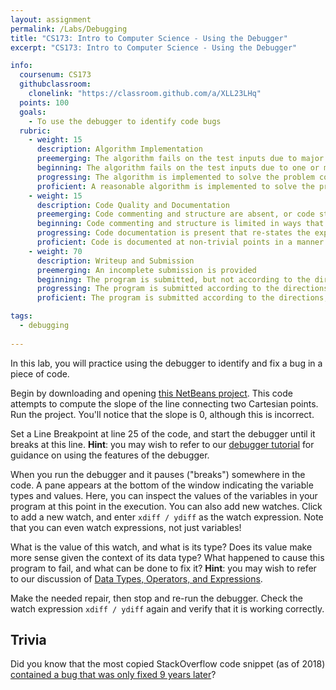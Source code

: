 ```yaml
---
layout: assignment
permalink: /Labs/Debugging
title: "CS173: Intro to Computer Science - Using the Debugger"
excerpt: "CS173: Intro to Computer Science - Using the Debugger"

info:
  coursenum: CS173
  githubclassroom:
    clonelink: "https://classroom.github.com/a/XLL23LHq"
  points: 100
  goals:
    - To use the debugger to identify code bugs
  rubric:
    - weight: 15
      description: Algorithm Implementation
      preemerging: The algorithm fails on the test inputs due to major issues, or the program fails to compile and/or run
      beginning: The algorithm fails on the test inputs due to one or more minor issues
      progressing: The algorithm is implemented to solve the problem correctly according to given test inputs, but would fail if executed in a general case due to a minor issue or omission in the algorithm design or implementation
      proficient: A reasonable algorithm is implemented to solve the problem which correctly solves the problem according to the given test inputs, and would be reasonably expected to solve the problem in the general case
    - weight: 15
      description: Code Quality and Documentation
      preemerging: Code commenting and structure are absent, or code structure departs significantly from best practice, and/or the code departs significantly from the style guide
      beginning: Code commenting and structure is limited in ways that reduce the readability of the program, and/or there are minor departures from the style guide
      progressing: Code documentation is present that re-states the explicit code definitions, and/or code is written that mostly adheres to the style guide
      proficient: Code is documented at non-trivial points in a manner that enhances the readability of the program, and code is written according to the style guide
    - weight: 70
      description: Writeup and Submission
      preemerging: An incomplete submission is provided
      beginning: The program is submitted, but not according to the directions in one or more ways (for example, because it is lacking a readme writeup)
      progressing: The program is submitted according to the directions with a minor omission or correction needed
      proficient: The program is submitted according to the directions, including a readme writeup describing the solution

tags:
  - debugging
  
---
```


In this lab, you will practice using the debugger to identify and fix a bug in a piece of code.  

Begin by downloading and opening [this NetBeans project](../files/lab-debugging/DebugSample.zip).  This code attempts to compute the slope of the line connecting two Cartesian points.  Run the project.  You'll notice that the slope is 0, although this is incorrect.

Set a Line Breakpoint at line 25 of the code, and start the debugger until it breaks at this line.  **Hint**: you may wish to refer to our [debugger tutorial](../NetBeans/Debugging) for guidance on using the features of the debugger.  

When you run the debugger and it pauses ("breaks") somewhere in the code.  A pane appears at the bottom of the window indicating the variable types and values.  Here, you can inspect the values of the variables in your program at this point in the execution.  You can also add new watches.  Click to add a new watch, and enter `xdiff / ydiff` as the watch expression.  Note that you can even watch expressions, not just variables!

What is the value of this watch, and what is its type?  Does its value make more sense given the context of its data type?  What happened to cause this program to fail, and what can be done to fix it?  **Hint**: you may wish to refer to our discussion of [Data Types, Operators, and Expressions](../Activities/Expressions).

Make the needed repair, then stop and re-run the debugger.  Check the watch expression `xdiff / ydiff` again and verify that it is working correctly.

## Trivia

Did you know that the most copied StackOverflow code snippet (as of 2018) [contained a bug that was only fixed 9 years later](https://www.zdnet.com/article/the-most-copied-stackoverflow-java-code-snippet-contains-a-bug/)?
